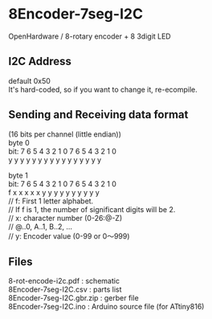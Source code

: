 # 8Encoder-7seg-I2C
OpenHardware / 8-rotary encoder + 8 3digit LED 

## I2C Address
default 0x50  
It's hard-coded, so if you want to change it, re-ecompile.
## Sending and Receiving data format   
(16 bits per channel (little endian))  
byte 0  
bit: 7 6 5 4 3 2 1 0 7 6 5 4 3 2 1 0  
     y y y y y y y y y y y y y y y y  
  
byte 1  
bit: 7 6 5 4 3 2 1 0 7 6 5 4 3 2 1 0  
     f x x x x x y y y y y y y y y y  
// f: First 1 letter alphabet.  
//    If f is 1, the number of significant digits will be 2.  
// x: character number (0-26:@-Z)  
//    @..0, A..1, B..2, ...  
// y: Encoder value (0-99 or 0〜999)  

## Files  
8-rot-encode-i2c.pdf : schematic  
8Encoder-7seg-I2C.csv : parts list  
8Encoder-7seg-I2C.gbr.zip : gerber file  
8Encoder-7seg-I2C.ino : Arduino source file (for ATtiny816)
